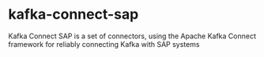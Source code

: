 # kafka-connect-sap
Kafka Connect SAP is a set of connectors, using the Apache Kafka Connect framework for reliably connecting Kafka with SAP systems
